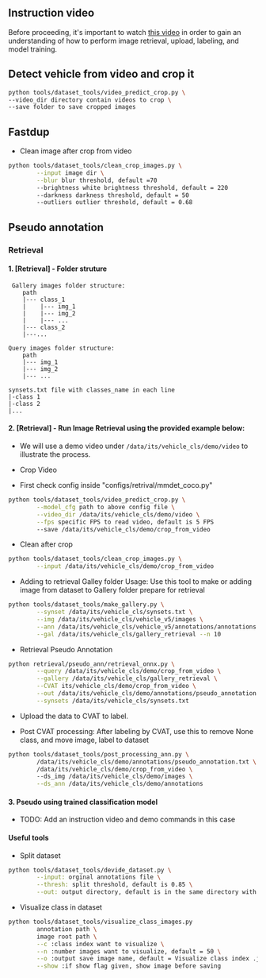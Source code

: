 ## Instruction video
Before proceeding, it's important to watch [this video]() in order to gain an understanding of how to perform image retrieval, upload, labeling, and model training.

## Detect vehicle from video and crop it
```bash
python tools/dataset_tools/video_predict_crop.py \
--video_dir directory contain videos to crop \
--save folder to save cropped images
```
## Fastdup
- Clean image after crop from video
```bash
python tools/dataset_tools/clean_crop_images.py \
        --input image dir \
        --blur blur threshold, default =70
        --brightness white brightness threshold, default = 220
        --darkness darkness threshold, default = 50
        --outliers outlier threshold, default = 0.68
```

## Pseudo annotation
### Retrieval
#### 1. [Retrieval] - Folder struture
```
 Gallery images folder structure:
    path
    |--- class_1
    |    |--- img_1
    |    |--- img_2
    |    |--- ...
    |--- class_2
    |---...

Query images folder structure:
    path
    |--- img_1
    |--- img_2
    |--- ...

synsets.txt file with classes_name in each line
|-class 1
|-class 2
|...
```

#### 2. [Retrieval] - Run Image Retrieval using the provided example below:

- We will use a demo video under `/data/its/vehicle_cls/demo/video` to illustrate the process.

- Crop Video
- First check config inside "configs/retrival/mmdet_coco.py"
```bash
python tools/dataset_tools/video_predict_crop.py \
        --model_cfg path to above config file \
        --video_dir /data/its/vehicle_cls/demo/video \
        --fps specific FPS to read video, default is 5 FPS
        --save /data/its/vehicle_cls/demo/crop_from_video
```

- Clean after crop
```bash
python tools/dataset_tools/clean_crop_images.py \
        --input /data/its/vehicle_cls/demo/crop_from_video
```

- Adding to retrieval Galley folder
Usage: Use this tool to make or adding image from dataset to Gallery folder prepare for retrieval
```bash
python tools/dataset_tools/make_gallery.py \
        --synset /data/its/vehicle_cls/synsets.txt \
        --img /data/its/vehicle_cls/vehicle_v5/images \
        --ann /data/its/vehicle_cls/vehicle_v5/annotations/annotations.txt \
        --gal /data/its/vehicle_cls/gallery_retrieval --n 10
```

- Retrieval Pseudo Annotation
```bash
python retrieval/pseudo_ann/retrieval_onnx.py \
        --query /data/its/vehicle_cls/demo/crop_from_video \
        --gallery /data/its/vehicle_cls/gallery_retrieval \
        --CVAT its/vehicle_cls/demo/crop_from_video \
        --out /data/its/vehicle_cls/demo/annotations/pseudo_annotation.txt \
        --synsets /data/its/vehicle_cls/synsets.txt
```

- Upload the data to CVAT to label.

- Post CVAT processing: After labeling by CVAT, use this to remove None class, and move image, label to dataset
```bash
python tools/dataset_tools/post_processing_ann.py \
        /data/its/vehicle_cls/demo/annotations/pseudo_annotation.txt \ 
        /data/its/vehicle_cls/demo/crop_from_video \ 
        --ds_img /data/its/vehicle_cls/demo/images \
        --ds_ann /data/its/vehicle_cls/demo/annotations 
```

#### 3. Pseudo using trained classification model
- TODO: Add an instruction video and demo commands in this case

#### Useful tools
- Split dataset
```bash
python tools/dataset_tools/devide_dataset.py \
        --input: orginal annotations file \
        --thresh: split threshold, default is 0.85 \
        --out: output directory, default is in the same directory with input file
```
- Visualize class in dataset
```bash
python tools/dataset_tools/visualize_class_images.py
        annotation path \
        image root path \
        --c :class index want to visualize \
        --n :number images want to visualize, default = 50 \
        --o :output save image name, default = Visualize class index .jpg \
        --show :if show flag given, show image before saving
```
